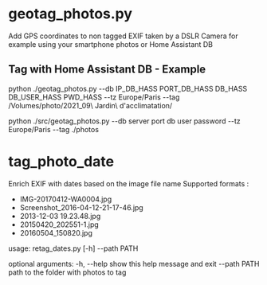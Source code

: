 # geotag_photos.py
Add GPS coordinates to non tagged EXIF taken by a DSLR Camera for example using your smartphone photos or Home Assistant DB
## Tag with Home Assistant DB - Example
python ./geotag_photos.py --db IP_DB_HASS PORT_DB_HASS DB_HASS DB_USER_HASS PWD_HASS --tz Europe/Paris --tag /Volumes/photo/2021_09\ Jardin\ d\'acclimatation/

python ./src/geotag_photos.py --db server port db user password --tz Europe/Paris --tag ./photos


# tag_photo_date
Enrich EXIF with dates based on the image file name
Supported formats :
- IMG-20170412-WA0004.jpg
- Screenshot_2016-04-12-21-17-46.jpg
- 2013-12-03 19.23.48.jpg
- 20150420_202551-1.jpg
- 20160504_150820.jpg

usage: retag_dates.py [-h] --path PATH

optional arguments:
  -h, --help   show this help message and exit
  --path PATH  path to the folder with photos to tag
